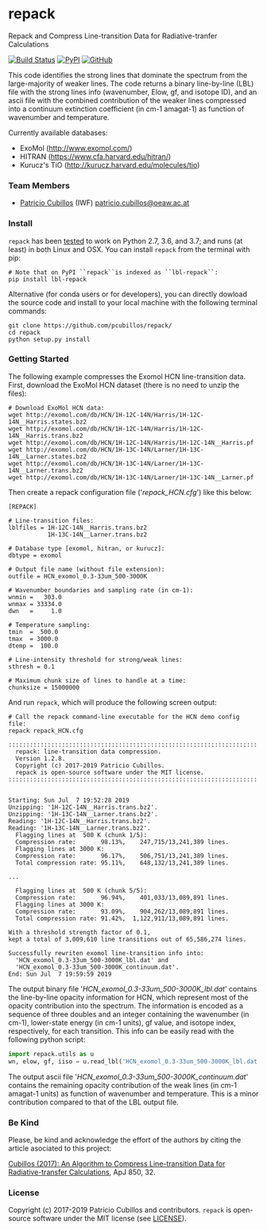 # repack
Repack and Compress Line-transition Data for Radiative-tranfer Calculations

[![Build Status](https://travis-ci.com/pcubillos/repack.svg?branch=master)](https://travis-ci.com/pcubillos/repack)
[![PyPI](https://img.shields.io/pypi/v/lbl-repack.svg)](https://pypi.org/project/lbl-repack)
[![GitHub](https://img.shields.io/github/license/pcubillos/repack.svg?color=blue)](https://github.com/pcubillos/repack/blob/master/LICENSE)

This code identifies the strong lines that dominate the spectrum from
the large-majority of weaker lines.  The code returns a binary
line-by-line (LBL) file with the strong lines info (wavenumber, Elow,
gf, and isotope ID), and an ascii file with the combined contribution
of the weaker lines compressed into a continuum extinction coefficient
(in cm-1 amagat-1) as function of wavenumber and temperature.

Currently available databases:
* ExoMol (http://www.exomol.com/)
* HITRAN (https://www.cfa.harvard.edu/hitran/)
* Kurucz's TiO (http://kurucz.harvard.edu/molecules/tio)

### Team Members
* [Patricio Cubillos](https://github.com/pcubillos/) (IWF) <patricio.cubillos@oeaw.ac.at>

### Install
``repack`` has been [tested](https://travis-ci.com/pcubillos/repack) to work on Python 2.7, 3.6, and 3.7; and runs (at least) in both Linux and OSX.  You can install ``repack`` from the terminal with pip:

```shell
# Note that on PyPI ``repack``is indexed as ``lbl-repack``:
pip install lbl-repack
```

Alternative (for conda users or for developers), you can directly
dowload the source code and install to your local machine with the
following terminal commands:

```shell
git clone https://github.com/pcubillos/repack/
cd repack
python setup.py install
```

### Getting Started

The following example compresses the Exomol HCN line-transition data.  First, download the ExoMol HCN dataset (there is no need to unzip the files):

```shell
# Download ExoMol HCN data:
wget http://exomol.com/db/HCN/1H-12C-14N/Harris/1H-12C-14N__Harris.states.bz2
wget http://exomol.com/db/HCN/1H-12C-14N/Harris/1H-12C-14N__Harris.trans.bz2
wget http://exomol.com/db/HCN/1H-12C-14N/Harris/1H-12C-14N__Harris.pf
wget http://exomol.com/db/HCN/1H-13C-14N/Larner/1H-13C-14N__Larner.states.bz2
wget http://exomol.com/db/HCN/1H-13C-14N/Larner/1H-13C-14N__Larner.trans.bz2
wget http://exomol.com/db/HCN/1H-13C-14N/Larner/1H-13C-14N__Larner.pf
```

Then create a repack configuration file ('*repack_HCN.cfg*') like this below:

```shell
[REPACK]

# Line-transition files:
lblfiles = 1H-12C-14N__Harris.trans.bz2
           1H-13C-14N__Larner.trans.bz2

# Database type [exomol, hitran, or kurucz]:
dbtype = exomol

# Output file name (without file extension):
outfile = HCN_exomol_0.3-33um_500-3000K

# Wavenumber boundaries and sampling rate (in cm-1):
wnmin =   303.0
wnmax = 33334.0
dwn   =     1.0

# Temperature sampling:
tmin  =  500.0
tmax  = 3000.0
dtemp =  100.0

# Line-intensity threshold for strong/weak lines:
sthresh = 0.1

# Maximum chunk size of lines to handle at a time:
chunksize = 15000000
```

And run ``repack``, which will produce the following screen output:
```shell
# Call the repack command-line executable for the HCN demo config file:
repack repack_HCN.cfg

::::::::::::::::::::::::::::::::::::::::::::::::::::::::::::::::::::::
  repack: line-transition data compression.
  Version 1.2.8.
  Copyright (c) 2017-2019 Patricio Cubillos.
  repack is open-source software under the MIT license.
::::::::::::::::::::::::::::::::::::::::::::::::::::::::::::::::::::::


Starting: Sun Jul  7 19:52:28 2019
Unzipping: '1H-12C-14N__Harris.trans.bz2'.
Unzipping: '1H-13C-14N__Larner.trans.bz2'.
Reading: '1H-12C-14N__Harris.trans.bz2'.
Reading: '1H-13C-14N__Larner.trans.bz2'.
  Flagging lines at  500 K (chunk 1/5):
  Compression rate:       98.13%,    247,715/13,241,389 lines.
  Flagging lines at 3000 K:
  Compression rate:       96.17%,    506,751/13,241,389 lines.
  Total compression rate: 95.11%,    648,132/13,241,389 lines.

...

  Flagging lines at  500 K (chunk 5/5):
  Compression rate:       96.94%,    401,033/13,089,891 lines.
  Flagging lines at 3000 K:
  Compression rate:       93.09%,    904,262/13,089,891 lines.
  Total compression rate: 91.42%,  1,122,911/13,089,891 lines.

With a threshold strength factor of 0.1,
kept a total of 3,009,610 line transitions out of 65,586,274 lines.

Successfully rewriten exomol line-transition info into:
  'HCN_exomol_0.3-33um_500-3000K_lbl.dat' and
  'HCN_exomol_0.3-33um_500-3000K_continuum.dat'.
End: Sun Jul  7 19:59:59 2019
```

The output binary file '*HCN_exomol_0.3-33um_500-3000K_lbl.dat*'
contains the line-by-line opacity information for HCN, which represent
most of the opacity contribution into the spectrum.  The information
is encoded as a sequence of three doubles and an integer containing
the wavenumber (in cm-1), lower-state energy (in cm-1 units),
gf value, and isotope index, respectively, for each transition.  This
info can be easily read with the following python script:

```python
import repack.utils as u
wn, elow, gf, iiso = u.read_lbl('HCN_exomol_0.3-33um_500-3000K_lbl.dat')
```

The output ascii file '*HCN_exomol_0.3-33um_500-3000K_continuum.dat*'
contains the remaining opacity contribution of the weak lines (in cm-1
amagat-1 units) as function of wavenumber and temperature.  This is a
minor contribution compared to that of the LBL output file.


### Be Kind

Please, be kind and acknowledge the effort of the authors by citing the article asociated to this project:  

  [Cubillos (2017): An Algorithm to Compress Line-transition Data for Radiative-transfer Calculations](http://adsabs.harvard.edu/abs/2017ApJ...850...32C), ApJ 850, 32.  


### License

Copyright (c) 2017-2019 Patricio Cubillos and contributors.
``repack`` is open-source software under the MIT license (see [LICENSE](https://github.com/pcubillos/repack/blob/master/LICENSE)).

